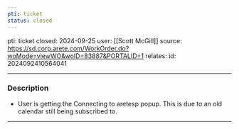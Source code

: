 ```yaml
---
pti: ticket
status: closed
---
```

pti: ticket 
closed: 2024-09-25
user: [[Scott McGill]]
source: https://sd.corp.arete.com/WorkOrder.do?woMode=viewWO&woID=83887&PORTALID=1
relates: 
id: 2024092410564041

---
### Description
- User is getting the Connecting to aretesp popup. This is due to an old calendar still being subscribed to.
---
